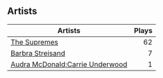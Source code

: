 ## Artists
Artists | Plays 
----- | -----: 
[The Supremes](/artists/the-supremes-784579) | 62
[Barbra Streisand](/artists/barbra-streisand-31892) | 7
[Audra McDonald;Carrie Underwood](/artists/audra-mcdonaldcarrie-underwood-30082891) | 1

